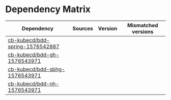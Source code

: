 # Dependency Matrix

Dependency | Sources | Version | Mismatched versions
---------- | ------- | ------- | -------------------
[cb-kubecd/bdd-spring-1576542887](https://github.com/cb-kubecd/bdd-spring-1576542887.git) |  | []() | 
[cb-kubecd/bdd-gh-1576543971](https://github.com/cb-kubecd/bdd-gh-1576543971.git) |  | []() | 
[cb-kubecd/bdd-sbhg-1576543971](https://github.com/cb-kubecd/bdd-sbhg-1576543971.git) |  | []() | 
[cb-kubecd/bdd-nh-1576543971](https://github.com/cb-kubecd/bdd-nh-1576543971.git) |  | []() | 
